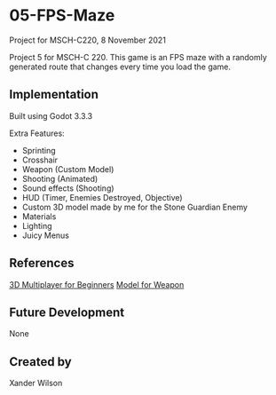 # 05-FPS-Maze
Project for MSCH-C220, 8 November 2021

Project 5 for MSCH-C 220. This game is an FPS maze with a randomly generated route that changes every time you load the game.

## Implementation
Built using Godot 3.3.3

Extra Features:
- Sprinting
- Crosshair
- Weapon (Custom Model)
- Shooting (Animated)
- Sound effects (Shooting)
- HUD (Timer, Enemies Destroyed, Objective)
- Custom 3D model made by me for the Stone Guardian Enemy
- Materials
- Lighting
- Juicy Menus

## References
[3D Multiplayer for Beginners](https://www.youtube.com/watch?v=K0luHLZxjBA)
[Model for Weapon](https://free3d.com/3d-model/ump-45-389997.html)



## Future Development
None

## Created by 
Xander Wilson
